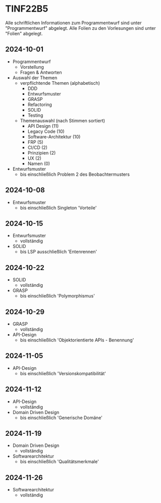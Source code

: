 # TINF22B5

Alle schriftlichen Informationen zum Programmentwurf sind unter "Programmentwurf" abgelegt.
Alle Folien zu den Vorlesungen sind unter "Folien" abgelegt.

## 2024-10-01

* Programmentwurf
  * Vorstellung
  * Fragen & Antworten
* Auswahl der Themen
  * verpflichtende Themen (alphabetisch)
    * DDD
    * Entwurfsmuster
    * GRASP
    * Refactoring
    * SOLID
    * Testing
  * Themenauswahl (nach Stimmen sortiert)
    * API Design (11)
    * Legacy Code (10)
    * Software-Architektur (10)
    * FRP (5)
    * CI/CD (2)
    * Prinzipien (2)
    * UX (2)
    * Namen (0)
* Entwurfsmuster
  * bis einschließlich Problem 2 des Beobachtermusters

## 2024-10-08

* Entwurfsmuster
  * bis einschließlich Singleton 'Vorteile'

## 2024-10-15

* Entwurfsmuster
  * vollständig
* SOLID
  * bis LSP ausschließlich 'Entenrennen'

## 2024-10-22

* SOLID
  * vollständig
* GRASP
  * bis einschließlich 'Polymorphismus'

## 2024-10-29
* GRASP
  * vollständig
* API-Design
  * bis einschließlich 'Objektorientierte APIs - Benennung'

## 2024-11-05
* API-Design
  * bis einschließlich 'Versionskompatibilität'

## 2024-11-12
* API-Design
  * vollständig
* Domain Driven Design
  * bis einschließlich 'Generische Domäne'

## 2024-11-19
* Domain Driven Design
  * vollständig
* Softwarearchitektur
  * bis einschließlich 'Qualitätsmerkmale'

## 2024-11-26
* Softwarearchitektur
  * vollständig
